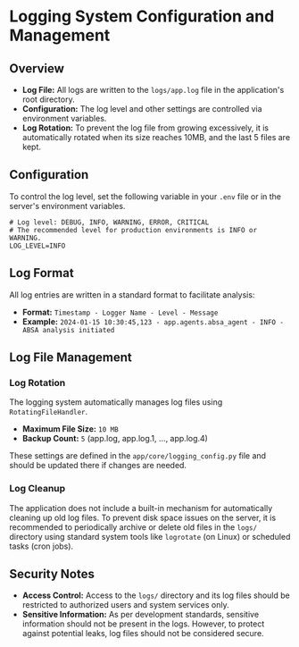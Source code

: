 # Logging System Configuration and Management

## Overview

-   **Log File:** All logs are written to the `logs/app.log` file in the application's root directory.
-   **Configuration:** The log level and other settings are controlled via environment variables.
-   **Log Rotation:** To prevent the log file from growing excessively, it is automatically rotated when its size reaches 10MB, and the last 5 files are kept.

## Configuration

To control the log level, set the following variable in your `.env` file or in the server's environment variables.

```env
# Log level: DEBUG, INFO, WARNING, ERROR, CRITICAL
# The recommended level for production environments is INFO or WARNING.
LOG_LEVEL=INFO
```

## Log Format

All log entries are written in a standard format to facilitate analysis:

-   **Format:** `Timestamp - Logger Name - Level - Message`
-   **Example:** `2024-01-15 10:30:45,123 - app.agents.absa_agent - INFO - ABSA analysis initiated`

## Log File Management

### Log Rotation

The logging system automatically manages log files using `RotatingFileHandler`.

-   **Maximum File Size:** `10 MB`
-   **Backup Count:** `5` (app.log, app.log.1, ..., app.log.4)

These settings are defined in the `app/core/logging_config.py` file and should be updated there if changes are needed.

### Log Cleanup

The application does not include a built-in mechanism for automatically cleaning up old log files. To prevent disk space issues on the server, it is recommended to periodically archive or delete old files in the `logs/` directory using standard system tools like `logrotate` (on Linux) or scheduled tasks (cron jobs).

## Security Notes

-   **Access Control:** Access to the `logs/` directory and its log files should be restricted to authorized users and system services only.
-   **Sensitive Information:** As per development standards, sensitive information should not be present in the logs. However, to protect against potential leaks, log files should not be considered secure.
